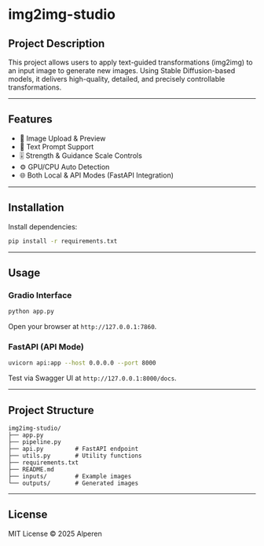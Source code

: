 # img2img-studio

## Project Description

This project allows users to apply text-guided transformations (img2img) to an input image to generate new images. Using Stable Diffusion-based models, it delivers high-quality, detailed, and precisely controllable transformations.

---

## Features

* 🎨 Image Upload & Preview
* 📝 Text Prompt Support
* 🎚️ Strength & Guidance Scale Controls
* ⚙️ GPU/CPU Auto Detection
* 🌐 Both Local & API Modes (FastAPI Integration)

---

## Installation

Install dependencies:

```bash
pip install -r requirements.txt
```

---

## Usage

### Gradio Interface

```bash
python app.py
```

Open your browser at `http://127.0.0.1:7860`.

### FastAPI (API Mode)

```bash
uvicorn api:app --host 0.0.0.0 --port 8000
```

Test via Swagger UI at `http://127.0.0.1:8000/docs`.

---

## Project Structure

```
img2img-studio/
├── app.py
├── pipeline.py
├── api.py         # FastAPI endpoint
├── utils.py       # Utility functions
├── requirements.txt
├── README.md
├── inputs/        # Example images
└── outputs/       # Generated images
```

---

## License

MIT License © 2025 Alperen

